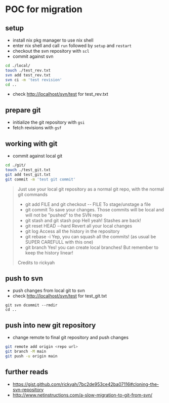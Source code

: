 # POC for migration

## setup

- install nix pkg manager to use nix shell
- enter nix shell and call `run` followed by `setup` and `restart`
- checkout the svn repository with `scl`
- commit against svn

```sh
cd ./local/
touch ./test_rev.txt
svn add test_rev.txt
svn ci -m 'test revision'
cd ..
```

- check <http://localhost/svn/test> for test_rev.txt

## prepare git

- initialize the git repository with `gsi`
- fetch revisions with `gsf`

## working with git

- commit against local git

```sh
cd ./git/
touch ./test_git.txt
git add test_git.txt
git commit -m 'test git commit'
```

> Just use your local git repository as a normal git repo, with the normal git commands
> 
> - git add FILE and git checkout -- FILE To stage/unstage a file
> - git commit To save your changes. Those commits will be local and will not be "pushed" to the SVN repo
> - git stash and git stash pop Hell yeah! Stashes are back!
> - git reset HEAD --hard Revert all your local changes
> - git log Access all the history in the repository
> - git rebase -i Yep, you can squash all the commits! (as usual be SUPER CAREFULL with this one)
> - git branch Yes! you can create local branches! But remember to keep the history linear!
>
> Credits to rickyah

## push to svn

- push changes from local git to svn
- check <http://localhost/svn/test> for test_git.txt

```
git svn dcommit --rmdir
cd ..
```

## push into new git repository

- change remote to final git repository and push changes

```sh
git remote add origin <repo url>
git branch -M main
git push -u origin main
```

## further reads

- <https://gist.github.com/rickyah/7bc2de953ce42ba07116#cloning-the-svn-repository>
- <http://www.netinstructions.com/a-slow-migration-to-git-from-svn/>
